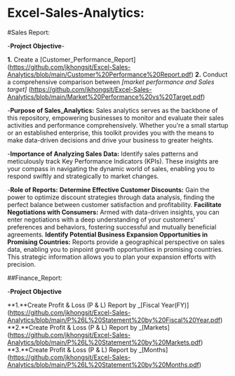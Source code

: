 # Excel-Sales-Analytics:

#Sales Report:

-**Project Objective**-

  **1.** Create a [Customer_Performance_Report] (https://github.com/jkhongsit/Excel-Sales-Analytics/blob/main/Customer%20Performance%20Report.pdf)
  **2.** Conduct a comprehensive comparison between _[market performance and Sales target]_ (https://github.com/jkhongsit/Excel-Sales-Analytics/blob/main/Market%20Performance%20vs%20Target.pdf)

  -**Purpose of Sales_Analytics:** Sales analytics serves as the backbone of this repository, empowering businesses to monitor and evaluate their sales activities and performance comprehensively. Whether you're a small startup or an established enterprise, this toolkit provides you with the means to make data-driven decisions and drive your business to greater heights.

  -**Importance of Analyzing Sales Data:** Identify sales patterns and meticulously track Key Performance Indicators (KPIs). These insights are your compass in navigating the dynamic world of sales, enabling you to respond swiftly and strategically to market changes.

  -**Role of Reports:** 
     **Determine Effective Customer Discounts:** Gain the power to optimize discount strategies through data analysis, finding the perfect balance between customer satisfaction and profitability.
     **Facilitate Negotiations with Consumers:** Armed with data-driven insights, you can enter negotiations with a deep understanding of your customers' preferences and behaviors, fostering successful and mutually beneficial agreements.
     **Identify Potential Business Expansion Opportunities in Promising Countries:** Reports provide a geographical perspective on sales data, enabling you to pinpoint growth opportunities in promising countries. This strategic information allows you to plan your expansion efforts with precision.


##Finance_Report:

-**Project Objective**

  **1.**Create Profit & Loss (P & L) Report by _[Fiscal Year(FY)] (https://github.com/jkhongsit/Excel-Sales-Analytics/blob/main/P%26L%20Statement%20by%20Fiscal%20Year.pdf)
  **2.**Create Profit & Loss (P & L) Report by _[Markets] (https://github.com/jkhongsit/Excel-Sales-Analytics/blob/main/P%26L%20Statement%20by%20Markets.pdf)
  **3.**Create Profit & Loss (P & L) Report by _[Months] (https://github.com/jkhongsit/Excel-Sales-Analytics/blob/main/P%26L%20Statement%20by%20Months.pdf)

  
  



